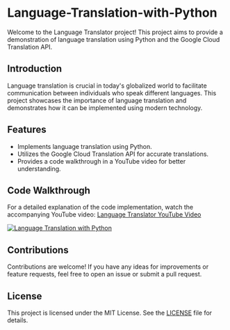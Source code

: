 # Language-Translation-with-Python

Welcome to the Language Translator project! This project aims to provide a demonstration of language translation using Python and the Google Cloud Translation API.

## Introduction

Language translation is crucial in today's globalized world to facilitate communication between individuals who speak different languages. This project showcases the importance of language translation and demonstrates how it can be implemented using modern technology.

## Features

- Implements language translation using Python.
- Utilizes the Google Cloud Translation API for accurate translations.
- Provides a code walkthrough in a YouTube video for better understanding.

## Code Walkthrough

For a detailed explanation of the code implementation, watch the accompanying YouTube video: [Language Translator YouTube Video](https://youtu.be/66qO0iuy2rI)

[![Language Translation with Python](https://img.youtube.com/vi/66qO0iuy2rI/0.jpg)](https://youtu.be/66qO0iuy2rI)

## Contributions

Contributions are welcome! If you have any ideas for improvements or feature requests, feel free to open an issue or submit a pull request.

## License

This project is licensed under the MIT License. See the [LICENSE](LICENSE) file for details.
